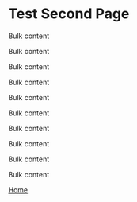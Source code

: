 
# Test Second Page

Bulk content

Bulk content

Bulk content

Bulk content

Bulk content

Bulk content

Bulk content

Bulk content

Bulk content

Bulk content

[Home](index.md)
